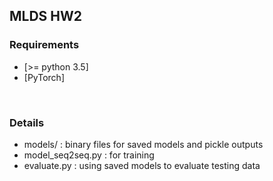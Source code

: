 ## MLDS HW2

### Requirements
 - [>= python 3.5]
 - [PyTorch]

<br>

### Details
- models/ : binary files for saved models and pickle outputs
- model_seq2seq.py : for training
- evaluate.py : using saved models to evaluate testing data

